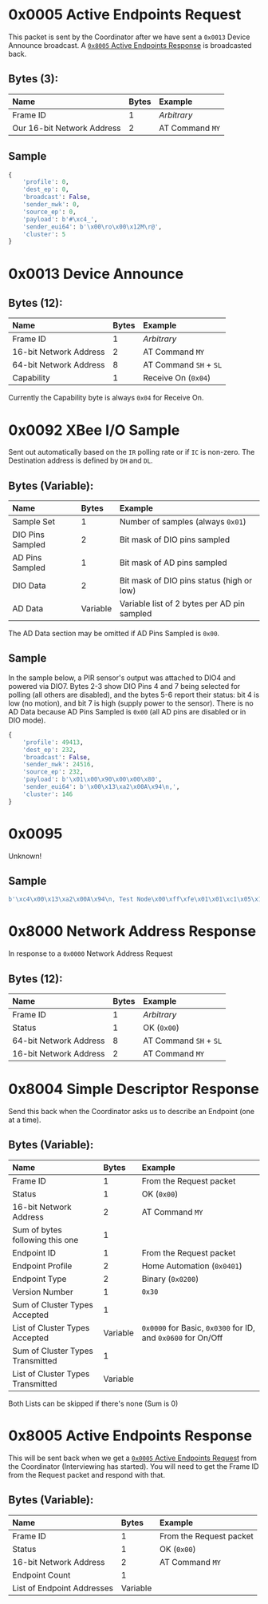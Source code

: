 # 0x0005 Active Endpoints Request
This packet is sent by the Coordinator after we have sent a `0x0013` Device Announce broadcast.  A [`0x8005` Active Endpoints Response](#0x8005-active-endpoints-response) is broadcasted back.

## Bytes (3):
|Name                      |Bytes|Example        |
|:-------------------------|:----|:--------------|
|Frame ID                  |1    |*Arbitrary*    |
|Our 16-bit Network Address|2    |AT Command `MY`|

## Sample
```python
{
    'profile': 0,
    'dest_ep': 0,
    'broadcast': False,
    'sender_nwk': 0,
    'source_ep': 0,
    'payload': b'#\xc4_',
    'sender_eui64': b'\x00\ro\x00\x12M\r@',
    'cluster': 5
}
```

# 0x0013 Device Announce
## Bytes (12):
|Name                  |Bytes|Example               |
|:---------------------|:----|:---------------------|
|Frame ID              |1    |*Arbitrary*           |
|16-bit Network Address|2    |AT Command `MY`       |
|64-bit Network Address|8    |AT Command `SH` + `SL`|
|Capability            |1    |Receive On (`0x04`)   |

Currently the Capability byte is always `0x04` for Receive On.

# 0x0092 XBee I/O Sample
Sent out automatically based on the `IR` polling rate or if `IC` is non-zero.  The Destination address is defined by `DH` and `DL`.

## Bytes (Variable):
|Name            |Bytes   |Example                                    |
|:---------------|:-------|:------------------------------------------|
|Sample Set      |1       |Number of samples (always `0x01`)          |
|DIO Pins Sampled|2       |Bit mask of DIO pins sampled               |
|AD Pins Sampled |1       |Bit mask of AD pins sampled                |
|DIO Data        |2       |Bit mask of DIO pins status (high or low)  |
|AD Data         |Variable|Variable list of 2 bytes per AD pin sampled|

The AD Data section may be omitted if AD Pins Sampled is `0x00`.  

## Sample
In the sample below, a PIR sensor's output was attached to DIO4 and powered via DIO7. Bytes 2-3 show DIO Pins 4 and 7 being selected for polling (all others are disabled), and the bytes 5-6 report their status: bit 4 is low (no motion), and bit 7 is high (supply power to the sensor).  There is no AD Data because AD Pins Sampled is `0x00` (all AD pins are disabled or in DIO mode).

```python
{
    'profile': 49413,
    'dest_ep': 232,
    'broadcast': False,
    'sender_nwk': 24516,
    'source_ep': 232,
    'payload': b'\x01\x00\x90\x00\x00\x80',
    'sender_eui64': b'\x00\x13\xa2\x00A\x94\n,',
    'cluster': 146
}
```

# 0x0095
Unknown!

## Sample
```python
b'\xc4\x00\x13\xa2\x00A\x94\n, Test Node\x00\xff\xfe\x01\x01\xc1\x05\x10\x1e\x00\x12\x00\x00.'
```

# 0x8000 Network Address Response
In response to a `0x0000` Network Address Request

## Bytes (12):
|Name                  |Bytes|Example               |
|:---------------------|:----|:---------------------|
|Frame ID              |1    |*Arbitrary*           |
|Status                |1    |OK (`0x00`)           |
|64-bit Network Address|8    |AT Command `SH` + `SL`|
|16-bit Network Address|2    |AT Command `MY`       |

# 0x8004 Simple Descriptor Response
Send this back when the Coordinator asks us to describe an Endpoint (one at a time).

## Bytes (Variable):
Name                                 |Bytes   |Example                                                     |
|:-----------------------------------|:-------|:-----------------------------------------------------------|
|Frame ID                            |1       |From the Request packet                                     |
|Status                              |1       |OK (`0x00`)                                                 |
|16-bit Network Address              |2       |AT Command `MY`                                             |
|Sum of bytes following this one     |1       |                                                            |
|Endpoint ID                         |1       |From the Request packet                                     |
|Endpoint Profile                    |2       |Home Automation (`0x0401`)                                  |
|Endpoint Type                       |2       |Binary (`0x0200`)                                           |
|Version Number                      |1       |`0x30`                                                      |
|Sum of Cluster Types Accepted       |1       |                                                            |
|List of Cluster Types Accepted      |Variable|`0x0000` for Basic, `0x0300` for ID, and `0x0600` for On/Off|
|Sum of Cluster Types Transmitted    |1       |                                                            |
|List of Cluster Types Transmitted   |Variable|                                                            |

Both Lists can be skipped if there's none (Sum is 0)

# 0x8005 Active Endpoints Response
This will be sent back when we get a [`0x0005` Active Endpoints Request](#0x0005-active-endpoints-request) from the Coordinator (Interviewing has started).  You will need to get the Frame ID from the Request packet and respond with that.

## Bytes (Variable):
|Name                      |Bytes   |Example                |
|:-------------------------|:-------|:----------------------|
|Frame ID                  |1       |From the Request packet|
|Status                    |1       |OK (`0x00`)            |
|16-bit Network Address    |2       |AT Command `MY`        |
|Endpoint Count            |1       |                       |
|List of Endpoint Addresses|Variable|                       |